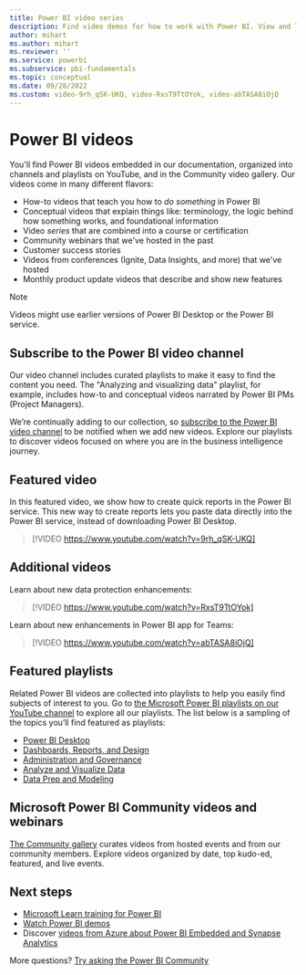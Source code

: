 ```yaml
---
title: Power BI video series
description: Find video demos for how to work with Power BI. View and link directly to the latest videos. Find training and product updates.
author: mihart
ms.author: mihart
ms.reviewer: ''
ms.service: powerbi
ms.subservice: pbi-fundamentals
ms.topic: conceptual
ms.date: 09/28/2022
ms.custom: video-9rh_qSK-UKQ, video-RxsT9TtOYok, video-abTASA8iOjQ
---
```

# Power BI videos

You'll find Power BI videos embedded in our documentation, organized into channels and playlists on YouTube, and in the Community video gallery. Our videos come in many different flavors:

- How-to videos that teach you how to *do something* in Power BI
- Conceptual videos that explain things like: terminology, the logic behind how something works, and foundational information
- Video *series* that are combined into a course or certification
- Community webinars that we've hosted in the past
- Customer success stories
- Videos from conferences (Ignite, Data Insights, and more) that we've hosted
- Monthly product update videos that describe and show new features

> [!NOTE]  
> Videos might use earlier versions of Power BI Desktop or the Power BI service.

## Subscribe to the Power BI video channel

Our video channel includes curated playlists to make it easy to find the content you need. The "Analyzing and visualizing data" playlist, for example, includes how-to and conceptual videos narrated by Power BI PMs (Project Managers).  

We’re continually adding to our collection, so [subscribe to the Power BI video channel](https://www.youtube.com/c/MSPowerBI/) to be notified when we add new videos. Explore our playlists to discover videos focused on where you are in the business intelligence journey.

## Featured video

In this featured video, we show how to create quick reports in the Power BI service. This new way to create reports lets you paste data directly into the Power BI service, instead of downloading Power BI Desktop.

> [!VIDEO https://www.youtube.com/watch?v=9rh_qSK-UKQ]

## Additional videos

Learn about new data protection enhancements:

> [!VIDEO https://www.youtube.com/watch?v=RxsT9TtOYok]

Learn about new enhancements in Power BI app for Teams:

> [!VIDEO https://www.youtube.com/watch?v=abTASA8iOjQ]

## Featured playlists

Related Power BI videos are collected into playlists to help you easily find subjects of interest to you. Go to [the Microsoft Power BI playlists on our YouTube channel](https://www.youtube.com/c/MSPowerBI/playlists) to explore all our playlists. The list below is a sampling of the topics you’ll find featured as playlists:
* [Power BI Desktop](https://www.youtube.com/playlist?list=PL1N57mwBHtN2q1WbU5O29rrn_A0lkVv9p)
* [Dashboards, Reports, and Design](https://www.youtube.com/playlist?list=PL1N57mwBHtN0ufit2dISWvcOAIetKcstk) 
* [Administration and Governance](https://www.youtube.com/playlist?list=PL1N57mwBHtN2RuqlRQV4b4TNlcBJ_NgSR)
* [Analyze and Visualize Data](https://www.youtube.com/playlist?list=PL1N57mwBHtN0JFoKSR0n-tBkUJHeMP2cP)
* [Data Prep and Modeling](https://www.youtube.com/playlist?list=PL1N57mwBHtN2NhxTvyO6TquHuZOMh4BMq)

## Microsoft Power BI Community videos and webinars

[The Community gallery](https://community.powerbi.com/t5/Webinars-and-Video-Gallery/bd-p/VideoTipsTricks/) curates videos from hosted events and from our community members. Explore videos organized by date, top kudo-ed, featured, and live events. 

## Next steps

* [Microsoft Learn training for Power BI](/training/powerplatform/power-bi?WT.mc_id=powerbi_video-docs-link)
* [Watch Power BI demos](https://powerbi.microsoft.com/demo/)
* Discover [videos from Azure about Power BI Embedded and Synapse Analytics](https://azure.microsoft.com/search/?q=Power+Bi)
 
More questions? [Try asking the Power BI Community](https://community.powerbi.com/)

